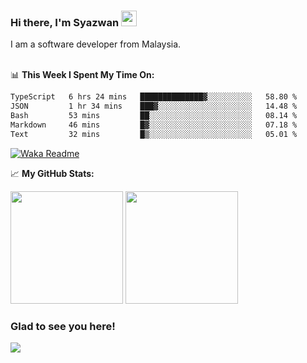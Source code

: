 ### Hi there, I'm Syazwan <img src="https://media.giphy.com/media/hvRJCLFzcasrR4ia7z/giphy.gif" width="25px">
I am a software developer from Malaysia.
<br/><br/>

📊 **This Week I Spent My Time On:**
<!--START_SECTION:waka-->

```txt
TypeScript   6 hrs 24 mins   ██████████████▓░░░░░░░░░░   58.80 %
JSON         1 hr 34 mins    ███▓░░░░░░░░░░░░░░░░░░░░░   14.48 %
Bash         53 mins         ██░░░░░░░░░░░░░░░░░░░░░░░   08.14 %
Markdown     46 mins         █▓░░░░░░░░░░░░░░░░░░░░░░░   07.18 %
Text         32 mins         █▒░░░░░░░░░░░░░░░░░░░░░░░   05.01 %
```

<!--END_SECTION:waka-->
[![Waka Readme](https://github.com/syazwanz/syazwanz/actions/workflows/wakatime.yml/badge.svg)](https://github.com/syazwanz/syazwanz/actions/workflows/wakatime.yml)

📈 **My GitHub Stats:**

<p>
  <img height="180em" src="https://github-readme-stats.vercel.app/api?username=syazwanz&show_icons=true&hide_border=false&&count_private=true&include_all_commits=true" />
  <img height="180em" src="https://github-readme-stats.vercel.app/api/top-langs/?username=syazwanz&exclude_repo=KNN-Image-Classification&show_icons=true&hide_border=false&layout=compact&langs_count=8"/>
</p>

### Glad to see you here!
![](https://visitor-badge.glitch.me/badge?page_id=syazwanz.syazwanz)
